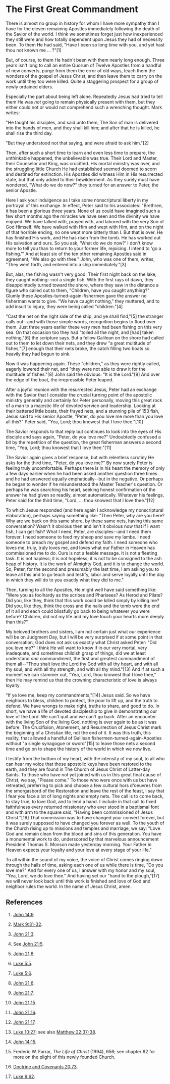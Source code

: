# The First Great Commandment

There is almost no group in history for whom I have more sympathy than I have
for the eleven remaining Apostles immediately following the death of the
Savior of the world. I think we sometimes forget just how inexperienced they
still were and how totally dependent upon Jesus they had of necessity been. To
them He had said, "Have I been so long time with you, and yet hast thou not
known me ... ?"[1]

But, of course, to them He hadn't been with them nearly long enough. Three
years isn't long to call an entire Quorum of Twelve Apostles from a handful of
new converts, purge from them the error of old ways, teach them the wonders of
the gospel of Jesus Christ, and then leave them to carry on the work until
they too were killed. Quite a staggering prospect for a group of newly
ordained elders.

Especially the part about being left alone. Repeatedly Jesus had tried to tell
them He was _not_ going to remain physically present with them, but they
either could not or would not comprehend such a wrenching thought. Mark
writes:

"He taught his disciples, and said unto them, The Son of man is delivered into
the hands of men, and they shall kill him; and after that he is killed, he
shall rise the third day.

"But they understood not that saying, and were afraid to ask him."[2]

Then, after such a short time to learn and even less time to prepare, the
unthinkable happened, the unbelievable was true. Their Lord and Master, their
Counselor and King, was crucified. His mortal ministry was over, and the
struggling little Church He had established seemed doomed to scorn and
destined for extinction. His Apostles did witness Him in His resurrected
state, but that only added to their bewilderment. As they surely must have
wondered, "What do we do now?" they turned for an answer to Peter, the senior
Apostle.

Here I ask your indulgence as I take some nonscriptural liberty in my
portrayal of this exchange. In effect, Peter said to his associates:
"Brethren, it has been a glorious three years. None of us could have imagined
such a few short months ago the miracles we have seen and the divinity we have
enjoyed. We have talked with, prayed with, and labored with the very Son of
God Himself. We have walked with Him and wept with Him, and on the night of
that horrible ending, no one wept more bitterly than I. But that is over. He
has finished His work, and He has risen from the tomb. He has worked out His
salvation and ours. So you ask, 'What do we do now?' I don't know more to tell
you than to return to your former life, rejoicing. I intend to 'go a
fishing.'" And at least six of the ten other remaining Apostles said in
agreement, "We also go with thee." John, who was one of them, writes, "They
went forth, and entered into a ship immediately."[3]

But, alas, the fishing wasn't very good. Their first night back on the lake,
they caught nothing--not a single fish. With the first rays of dawn, they
disappointedly turned toward the shore, where they saw in the distance a
figure who called out to them, "Children, have you caught anything?" Glumly
these Apostles-turned-again-fishermen gave the answer no fisherman wants to
give. "We have caught nothing," they muttered, and to add insult to injury,
they were being called "children."[4]

"Cast the net on the right side of the ship, and ye shall find,"[5] the
stranger calls out--and with those simple words, recognition begins to flood
over them. Just three years earlier these very men had been fishing on this
very sea. On that occasion too they had "toiled all the night, and [had] taken
nothing,"[6] the scripture says. But a fellow Galilean on the shore had called
out to them to let down their nets, and they drew "a great multitude of
fishes,"[7] enough that their nets broke, the catch filling two boats so
heavily they had begun to sink.

Now it was happening again. These "children," as they were rightly called,
eagerly lowered their net, and "they were not able to draw it for the
multitude of fishes."[8] John said the obvious: "It is the Lord."[9] And over
the edge of the boat, the irrepressible Peter leaped.

After a joyful reunion with the resurrected Jesus, Peter had an exchange with
the Savior that I consider the crucial turning point of the apostolic ministry
generally and certainly for Peter personally, moving this great rock of a man
to a majestic life of devoted service and leadership. Looking at their
battered little boats, their frayed nets, and a stunning pile of 153 fish,
Jesus said to His senior Apostle, "Peter, do you love me more than you love
all this?" Peter said, "Yea, Lord; thou knowest that I love thee."[10]

The Savior responds to that reply but continues to look into the eyes of His
disciple and says again, "Peter, do you love me?" Undoubtedly confused a bit
by the repetition of the question, the great fisherman answers a second time,
"Yea, Lord; thou knowest that I love thee."[11]

The Savior again gives a brief response, but with relentless scrutiny He asks
for the third time, "Peter, do you love me?" By now surely Peter is feeling
truly uncomfortable. Perhaps there is in his heart the memory of only a few
days earlier when he had been asked another question three times and he had
answered equally emphatically--but in the negative. Or perhaps he began to
wonder if he misunderstood the Master Teacher's question. Or perhaps he was
searching his heart, seeking honest confirmation of the answer he had given so
readily, almost automatically. Whatever his feelings, Peter said for the third
time, "Lord, ... thou knowest that I love thee."[12]

To which Jesus responded (and here again I acknowledge my nonscriptural
elaboration), perhaps saying something like: "Then Peter, why are you here?
Why are we back on this same shore, by these same nets, having this same
conversation? Wasn't it obvious then and isn't it obvious now that if I want
fish, I can get fish? What I need, Peter, are disciples--and I need them
forever. I need someone to feed my sheep and save my lambs. I need someone to
preach my gospel and defend my faith. I need someone who loves me, truly,
truly loves me, and loves what our Father in Heaven has commissioned me to do.
Ours is not a feeble message. It is not a fleeting task. It is not hapless; it
is not hopeless; it is not to be consigned to the ash heap of history. It is
the work of Almighty God, and it is to change the world. So, Peter, for the
second and presumably the last time, I am asking you to leave all this and to
go teach and testify, labor and serve loyally until the day in which they will
do to you exactly what they did to me."

Then, turning to all the Apostles, He might well have said something like:
"Were you as foolhardy as the scribes and Pharisees? As Herod and Pilate? Did
you, like they, think that this work could be killed simply by killing me? Did
you, like they, think the cross and the nails and the tomb were the end of it
all and each could blissfully go back to being whatever you were before?
Children, did not my life and my love touch your hearts more deeply than
this?"

My beloved brothers and sisters, I am not certain just what our experience
will be on Judgment Day, but I will be very surprised if at some point in that
conversation, God does not ask us exactly what Christ asked Peter: "Did you
love me?" I think He will want to know if in our very mortal, very inadequate,
and sometimes childish grasp of things, did we at least understand _one_
commandment, the first and greatest commandment of them all--"Thou shalt love
the Lord thy God with all thy heart, and with all thy soul, and with all thy
strength, and with all thy mind."[13] And if at such a moment we can stammer
out, "Yea, Lord, thou knowest that I love thee," then He may remind us that
the crowning characteristic of love is always loyalty.

"If ye love me, keep my commandments,"[14] Jesus said. So we have neighbors to
bless, children to protect, the poor to lift up, and the truth to defend. We
have wrongs to make right, truths to share, and good to do. In short, we have
a life of devoted discipleship to give in demonstrating our love of the Lord.
We can't quit and we can't go back. After an encounter with the living Son of
the living God, nothing is ever again to be as it was before. The Crucifixion,
Atonement, and Resurrection of Jesus Christ mark the beginning of a Christian
life, not the end of it. It was this truth, this reality, that allowed a
handful of Galilean fishermen-turned-again-Apostles without "a single
synagogue or sword"[15] to leave those nets a second time and go on to shape
the history of the world in which we now live.

I testify from the bottom of my heart, with the intensity of my soul, to all
who can hear my voice that those apostolic keys have been restored to the
earth, and they are found in The Church of Jesus Christ of Latter-day Saints.
To those who have not yet joined with us in this great final cause of Christ,
we say, "Please come." To those who were once with us but have retreated,
preferring to pick and choose a few cultural hors d'oeuvres from the
smorgasbord of the Restoration and leave the rest of the feast, I say that I
fear you face a lot of long nights and empty nets. The call is to come back,
to stay true, to love God, and to lend a hand. I include in that call to fixed
faithfulness every returned missionary who ever stood in a baptismal font and
with arm to the square said, "Having been commissioned of Jesus Christ."[16]
That commission was to have changed your convert forever, but it was surely
supposed to have changed you forever as well. To the youth of the Church
rising up to missions and temples and marriage, we say: "Love God and remain
clean from the blood and sins of this generation. You have a monumental work
to do, underscored by that marvelous announcement President Thomas S. Monson
made yesterday morning. Your Father in Heaven expects your loyalty and your
love at every stage of your life."

To all within the sound of my voice, the voice of Christ comes ringing down
through the halls of time, asking each one of us while there is time, "Do you
love me?" And for every one of us, I answer with my honor and my soul, "Yea,
Lord, we do love thee." And having set our "hand to the plough,"[17] we will
never look back until this work is finished and love of God and neighbor rules
the world. In the name of Jesus Christ, amen.

## References

  1.   [John 14:9](https://www.lds.org/scriptures/nt/john/14.9?lang=eng#8).

  2.   [Mark 9:31-32](https://www.lds.org/scriptures/nt/mark/9.31-32?lang=eng#30).

  3.   [John 21:3](https://www.lds.org/scriptures/nt/john/21.3?lang=eng#2).

  4.  See [John 21:5](https://www.lds.org/scriptures/nt/john/21.5?lang=eng#4).

  5.   [John 21:6](https://www.lds.org/scriptures/nt/john/21.6?lang=eng#5).

  6.   [Luke 5:5](https://www.lds.org/scriptures/nt/luke/5.5?lang=eng#4).

  7.   [Luke 5:6](https://www.lds.org/scriptures/nt/luke/5.6?lang=eng#5).

  8.   [John 21:6](https://www.lds.org/scriptures/nt/john/21.6?lang=eng#5).

  9.   [John 21:7](https://www.lds.org/scriptures/nt/john/21.7?lang=eng#6).

  10.   [John 21:15](https://www.lds.org/scriptures/nt/john/21.15?lang=eng#14).

  11.   [John 21:16](https://www.lds.org/scriptures/nt/john/21.16?lang=eng#15).

  12.   [John 21:17](https://www.lds.org/scriptures/nt/john/21.17?lang=eng#16).

  13.   [Luke 10:27](https://www.lds.org/scriptures/nt/luke/10.27?lang=eng#26); see also [Matthew 22:37-38](https://www.lds.org/scriptures/nt/matt/22.37-38?lang=eng#36).

  14.   [John 14:15](https://www.lds.org/scriptures/nt/john/14.15?lang=eng#14).

  15.  Frederic W. Farrar, _The Life of Christ_ (1994), 656; see chapter 62 for more on the plight of this newly founded Church.

  16.   [Doctrine and Covenants 20:73](https://www.lds.org/scriptures/dc-testament/dc/20.73?lang=eng#72).

  17.   [Luke 9:62](https://www.lds.org/scriptures/nt/luke/9.62?lang=eng#61).

